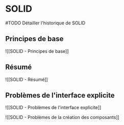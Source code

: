 # SOLID

#TODO Détailler l'historique de SOLID
## Principes de base

![[SOLID - Principes de base]]

## Résumé
![[SOLID - Résumé]]

## Problèmes de l'interface explicite
![[SOLID - Problèmes de l'interface explicite]]


![[SOLID - Problèmes de la création des composants]]

